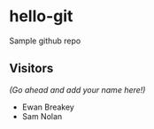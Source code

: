 # hello-git
Sample github repo

## Visitors
*(Go ahead and add your name here!)*
- Ewan Breakey
- Sam Nolan
